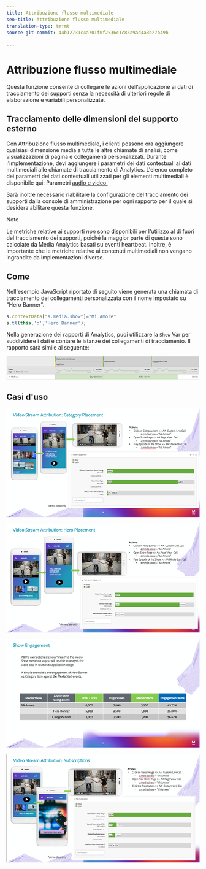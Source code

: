 ```yaml
---
title: Attribuzione flusso multimediale
seo-title: Attribuzione flusso multimediale
translation-type: tm+mt
source-git-commit: 44b12731c4a701f0f2536c1c83a9ad4a8b27b49b

---
```



# Attribuzione flusso multimediale

Questa funzione consente di collegare le azioni dell’applicazione ai dati di tracciamento dei supporti senza la necessità di ulteriori regole di elaborazione e variabili personalizzate.

## Tracciamento delle dimensioni del supporto esterno

Con Attribuzione flusso multimediale, i clienti possono ora aggiungere qualsiasi dimensione media a tutte le altre chiamate di analisi, come visualizzazioni di pagina e collegamenti personalizzati. Durante l'implementazione, devi aggiungere i parametri dei dati contestuali ai dati multimediali alle chiamate di tracciamento di Analytics. L'elenco completo dei parametri dei dati contestuali utilizzati per gli elementi multimediali è disponibile qui: Parametri [audio e video.](/help/metrics-and-metadata/audio-video-parameters.md)

Sarà inoltre necessario riabilitare la configurazione del tracciamento dei supporti dalla console di amministrazione per ogni rapporto per il quale si desidera abilitare questa funzione.

>[!NOTE]
>Le metriche relative ai supporti _non_ sono disponibili per l'utilizzo al di fuori del tracciamento dei supporti, poiché la maggior parte di queste sono calcolate da Media Analytics
>basati su eventi heartbeat. Inoltre, è importante che le metriche relative ai contenuti multimediali non vengano ingrandite da implementazioni diverse.

## Come

Nell'esempio JavaScript riportato di seguito viene generata una chiamata di tracciamento dei collegamenti personalizzata con il nome impostato su "Hero Banner".

```javascript
s.contextData["a.media.show"]="Mi Amore"
s.tl(this,'o','Hero Banner');
```

Nella generazione dei rapporti di Analytics, puoi utilizzare la `Show` Var per suddividere i dati e contare le istanze dei collegamenti di tracciamento. Il rapporto sarà simile al seguente:

![](/assets/myShow-rpt-1.png)

## Casi d'uso

![](/assets/vid-stream-attr-category.png)

![](/assets/vid-stream-attr-hero.png)

![](/assets/show-engagement.png)

![](/assets/vid-stream-attr-subs.png)
